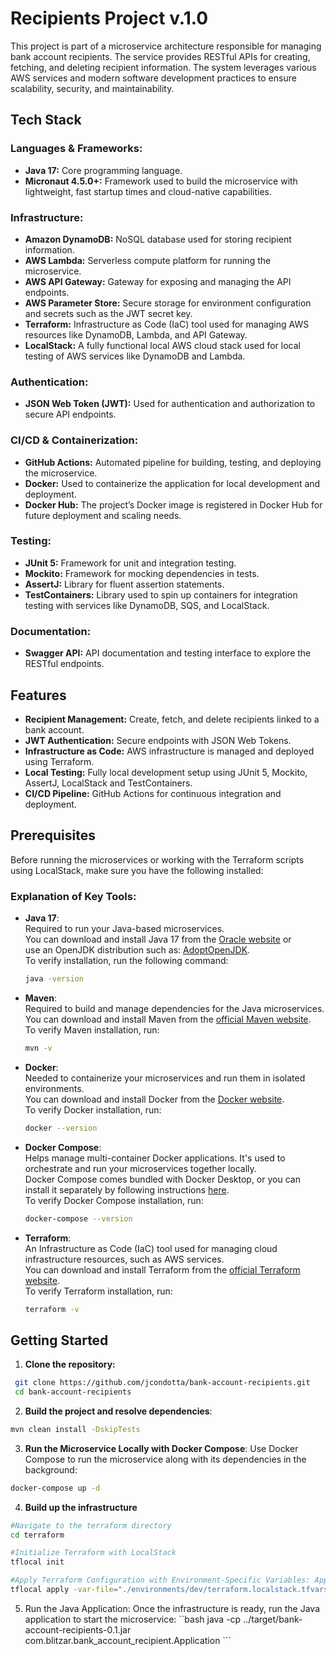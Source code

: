 # Recipients Project v.1.0

This project is part of a microservice architecture responsible for managing bank account recipients. The service provides RESTful APIs for creating, fetching, and deleting recipient information. The system leverages various AWS services and modern software development practices to ensure scalability, security, and maintainability.

## Tech Stack

### Languages & Frameworks:

- **Java 17:** Core programming language.
- **Micronaut 4.5.0+:** Framework used to build the microservice with lightweight, fast startup times and cloud-native capabilities.

### Infrastructure:

- **Amazon DynamoDB:** NoSQL database used for storing recipient information.
- **AWS Lambda:** Serverless compute platform for running the microservice.
- **AWS API Gateway:** Gateway for exposing and managing the API endpoints.
- **AWS Parameter Store:** Secure storage for environment configuration and secrets such as the JWT secret key.
- **Terraform:** Infrastructure as Code (IaC) tool used for managing AWS resources like DynamoDB, Lambda, and API Gateway.
- **LocalStack:** A fully functional local AWS cloud stack used for local testing of AWS services like DynamoDB and Lambda.

### Authentication:

- **JSON Web Token (JWT):** Used for authentication and authorization to secure API endpoints.

### CI/CD & Containerization:

- **GitHub Actions:** Automated pipeline for building, testing, and deploying the microservice.
- **Docker:** Used to containerize the application for local development and deployment.
- **Docker Hub:** The project’s Docker image is registered in Docker Hub for future deployment and scaling needs.

### Testing:

- **JUnit 5:** Framework for unit and integration testing.
- **Mockito:** Framework for mocking dependencies in tests.
- **AssertJ:** Library for fluent assertion statements.
- **TestContainers:** Library used to spin up containers for integration testing with services like DynamoDB, SQS, and LocalStack.

### Documentation:

- **Swagger API:** API documentation and testing interface to explore the RESTful endpoints.

## Features

- **Recipient Management:** Create, fetch, and delete recipients linked to a bank account.
- **JWT Authentication:** Secure endpoints with JSON Web Tokens.
- **Infrastructure as Code:** AWS infrastructure is managed and deployed using Terraform.
- **Local Testing:** Fully local development setup using JUnit 5, Mockito, AssertJ, LocalStack and TestContainers.
- **CI/CD Pipeline:** GitHub Actions for continuous integration and deployment.

## Prerequisites

Before running the microservices or working with the Terraform scripts using LocalStack, make sure you have the following installed:

### Explanation of Key Tools:

- **Java 17**:  
  Required to run your Java-based microservices.  
  You can download and install Java 17 from the [Oracle website](https://www.oracle.com/java/technologies/javase-jdk17-downloads.html) or  
  use an OpenJDK distribution such as: [AdoptOpenJDK](https://adoptium.net/temurin/releases/?version=17).  
  To verify installation, run the following command:
  ```bash
  java -version

  ```
- **Maven**:  
  Required to build and manage dependencies for the Java microservices.  
  You can download and install Maven from the [official Maven website](https://maven.apache.org/install.html).  
  To verify Maven installation, run:
  ```bash
  mvn -v

  ```
- **Docker**:  
  Needed to containerize your microservices and run them in isolated environments.  
  You can download and install Docker from the [Docker website](https://docs.docker.com/get-started/get-docker/).  
  To verify Docker installation, run:
  ```bash
  docker --version

  ```
- **Docker Compose**:  
  Helps manage multi-container Docker applications. It's used to orchestrate and run your microservices together locally.  
  Docker Compose comes bundled with Docker Desktop, or you can install it separately by following instructions [here](https://docs.docker.com/compose/install/).  
  To verify Docker Compose installation, run:
  ```bash
  docker-compose --version

  ```
- **Terraform**:  
  An Infrastructure as Code (IaC) tool used for managing cloud infrastructure resources, such as AWS services.  
  You can download and install Terraform from the [official Terraform website](https://developer.hashicorp.com/terraform/install?product_intent=terraform).  
  To verify Terraform installation, run:
  ```bash
  terraform -v

  ```

## Getting Started

1. **Clone the repository:**

```bash
 git clone https://github.com/jcondotta/bank-account-recipients.git
 cd bank-account-recipients
```

2. **Build the project and resolve dependencies**:
```bash
mvn clean install -DskipTests
```

3. **Run the Microservice Locally with Docker Compose**:
  Use Docker Compose to run the microservice along with its dependencies in the background:
```bash
docker-compose up -d
```

4. **Build up the infrastructure**
```bash
#Navigate to the terraform directory
cd terraform

#Initialize Terraform with LocalStack
tflocal init

#Apply Terraform Configuration with Environment-Specific Variables: Apply the infrastructure changes using the development environment-specific variables: 
tflocal apply -var-file="./environments/dev/terraform.localstack.tfvars"
```

5. Run the Java Application: Once the infrastructure is ready, run the Java application to start the microservice:
``bash
java -cp ../target/bank-account-recipients-0.1.jar com.blitzar.bank_account_recipient.Application ```
```
